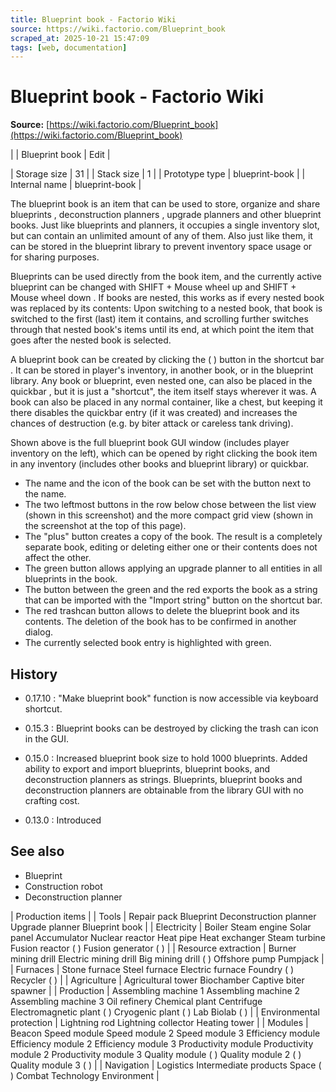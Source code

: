 ```yaml
---
title: Blueprint book - Factorio Wiki
source: https://wiki.factorio.com/Blueprint_book
scraped_at: 2025-10-21 15:47:09
tags: [web, documentation]
---
```


# Blueprint book - Factorio Wiki

**Source:** [https://wiki.factorio.com/Blueprint_book](https://wiki.factorio.com/Blueprint_book)


|  | Blueprint book | Edit |

| Storage size | 31 |
| Stack size | 1 |
| Prototype type | blueprint-book |
| Internal name | blueprint-book |

The blueprint book is an item that can be used to store, organize and share blueprints , deconstruction planners , upgrade planners and other blueprint books. Just like blueprints and planners, it occupies a single inventory slot, but can contain an unlimited amount of any of them. Also just like them, it can be stored in the blueprint library to prevent inventory space usage or for sharing purposes.

Blueprints can be used directly from the book item, and the currently active blueprint can be changed with SHIFT + Mouse wheel up and SHIFT + Mouse wheel down . If books are nested, this works as if every nested book was replaced by its contents: Upon switching to a nested book, that book is switched to the first (last) item it contains, and scrolling further switches through that nested book's items until its end, at which point the item that goes after the nested book is selected.

A blueprint book can be created by clicking the ( ) button in the shortcut bar . It can be stored in player's inventory, in another book, or in the blueprint library. Any book or blueprint, even nested one, can also be placed in the quickbar , but it is just a "shortcut", the item itself stays wherever it was. A book can also be placed in any normal container, like a chest, but keeping it there disables the quickbar entry (if it was created) and increases the chances of destruction (e.g. by biter attack or careless tank driving).

Shown above is the full blueprint book GUI window (includes player inventory on the left), which can be opened by right clicking the book item in any inventory (includes other books and blueprint library) or quickbar.

- The name and the icon of the book can be set with the button next to the name.
- The two leftmost buttons in the row below chose between the list view (shown in this screenshot) and the more compact grid view (shown in the screenshot at the top of this page).
- The "plus" button creates a copy of the book. The result is a completely separate book, editing or deleting either one or their contents does not affect the other.
- The green button allows applying an upgrade planner to all entities in all blueprints in the book.
- The button between the green and the red exports the book as a string that can be imported with the "Import string" button on the shortcut bar.
- The red trashcan button allows to delete the blueprint book and its contents. The deletion of the book has to be confirmed in another dialog.
- The currently selected book entry is highlighted with green.

## History

- 0.17.10 : "Make blueprint book" function is now accessible via keyboard shortcut.

- 0.15.3 : Blueprint books can be destroyed by clicking the trash can icon in the GUI.

- 0.15.0 : Increased blueprint book size to hold 1000 blueprints. Added ability to export and import blueprints, blueprint books, and deconstruction planners as strings. Blueprints, blueprint books and deconstruction planners are obtainable from the library GUI with no crafting cost.

- 0.13.0 : Introduced

## See also

- Blueprint
- Construction robot
- Deconstruction planner

| Production items |
| Tools | Repair pack Blueprint Deconstruction planner Upgrade planner Blueprint book |
| Electricity | Boiler Steam engine Solar panel Accumulator Nuclear reactor Heat pipe Heat exchanger Steam turbine Fusion reactor ( ) Fusion generator ( ) |
| Resource extraction | Burner mining drill Electric mining drill Big mining drill ( ) Offshore pump Pumpjack |
| Furnaces | Stone furnace Steel furnace Electric furnace Foundry ( ) Recycler ( ) |
| Agriculture | Agricultural tower Biochamber Captive biter spawner |
| Production | Assembling machine 1 Assembling machine 2 Assembling machine 3 Oil refinery Chemical plant Centrifuge Electromagnetic plant ( ) Cryogenic plant ( ) Lab Biolab ( ) |
| Environmental protection | Lightning rod Lightning collector Heating tower |
| Modules | Beacon Speed module Speed module 2 Speed module 3 Efficiency module Efficiency module 2 Efficiency module 3 Productivity module Productivity module 2 Productivity module 3 Quality module ( ) Quality module 2 ( ) Quality module 3 ( ) |
| Navigation | Logistics Intermediate products Space ( ) Combat Technology Environment |
